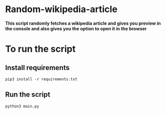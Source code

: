 # Random-wikipedia-article
**This script randomly fetches a wikipedia article and gives you preview in the console and also gives you the option to open it in the browser**

# To run the script
## Install requirements
```
pip3 install -r requirements.txt
```
## Run the script
```
python3 main.py
```
